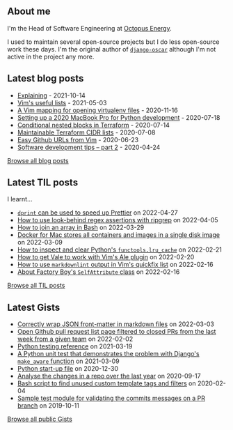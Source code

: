 ## About me
I'm the Head of Software Engineering at [Octopus Energy](https://octopus.energy/).

I used to maintain several open-source projects but I do less open-source work these days. I'm the original author of [`django-oscar`](https://github.com/django-oscar/django-oscar) although I'm not active in the project any more. 
## Latest blog posts
- [Explaining](https://codeinthehole.com/tips/explaining/) - 2021-10-14
- [Vim's useful lists](https://codeinthehole.com/tips/vim-lists/) - 2021-05-03
- [A Vim mapping for opening virtualenv files](https://codeinthehole.com/tips/a-vim-mapping-for-opening-virtualenv-files/) - 2020-11-16
- [Setting up a 2020 MacBook Pro for Python development](https://codeinthehole.com/guides/settings-up-a-2020-macbook-for-python-development/) - 2020-07-18
- [Conditional nested blocks in Terraform](https://codeinthehole.com/tips/conditional-nested-blocks-in-terraform/) - 2020-07-14
- [Maintainable Terraform CIDR lists](https://codeinthehole.com/tips/terraform-cidrs/) - 2020-07-08
- [Easy Github URLs from Vim](https://codeinthehole.com/tips/easy-github-urls-from-vim/) - 2020-06-23
- [Software development tips – part 2](https://codeinthehole.com/tips/software-development-tips-part2/) - 2020-04-24

[Browse all blog posts](https://codeinthehole.com/writing/)
## Latest TIL posts
I learnt...
- [`dprint` can be used to speed up Prettier](https://til.codeinthehole.com/posts/dprint-can-be-used-to-speed-up-prettier/) on 2022-04-27
- [How to use look-behind regex assertions with ripgrep](https://til.codeinthehole.com/posts/how-to-use-lookbehind-regex-assertions-with-ripgrep/) on 2022-04-05
- [How to join an array in Bash](https://til.codeinthehole.com/posts/how-to-join-an-array-in-bash/) on 2022-03-29
- [Docker for Mac stores all containers and images in a single disk image](https://til.codeinthehole.com/posts/docker-for-mac-stores-all-containers-and-images-in-a-single-disk-image/) on 2022-03-09
- [How to inspect and clear Python's `functools.lru_cache`](https://til.codeinthehole.com/posts/how-to-inspect-and-clear-pythons-functoolslrucache/) on 2022-02-21
- [How to get Vale to work with Vim's Ale plugin](https://til.codeinthehole.com/posts/how-to-get-vale-to-work-with-vims-ale-plugin/) on 2022-02-20
- [How to use `markdownlint` output in Vim's quickfix list](https://til.codeinthehole.com/posts/how-to-use-markdownlint-output-in-vims-quickfix-list/) on 2022-02-16
- [About Factory Boy's `SelfAttribute` class](https://til.codeinthehole.com/posts/about-factory-boys-selfattribute-class/) on 2022-02-16

[Browse all TIL posts](https://til.codeinthehole.com)
## Latest Gists
- [Correctly wrap JSON front-matter in markdown files](https://gist.github.com/codeinthehole/7aa7c4100a7af8ec61bed3130171a97d) on 2022-03-03
- [Open Github pull request list page filtered to closed PRs from the last week from a given team](https://gist.github.com/codeinthehole/302d4c42c782c8ef212d6e8295af73c1) on 2022-02-02
- [Python testing reference](https://gist.github.com/codeinthehole/9193c53f16371ec38cebc97aa1abf987) on 2021-03-19
- [A Python unit test that demonstrates the problem with Django's `make_aware` function](https://gist.github.com/codeinthehole/1ac10da7874033406f25f86df07b88ff) on 2021-03-09
- [Python start-up file](https://gist.github.com/codeinthehole/caafd18ecf215b8113ffea167c78dc28) on 2020-12-30
- [Analyse the changes in a repo over the last year](https://gist.github.com/codeinthehole/0fff5ec1dfb29f7085d7a2d6d3feca05) on 2020-09-17
- [Bash script to find unused custom template tags and filters](https://gist.github.com/codeinthehole/ff9cd1a7eb9d29fb15a1b862ff665ebf) on 2020-02-04
- [Sample test module for validating the commits messages on a PR branch](https://gist.github.com/codeinthehole/10e79178066c656425c6eb8a2b229cc5) on 2019-10-11

[Browse all public Gists](https://gist.github.com/codeinthehole)
